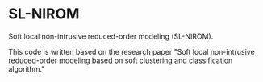 # SL-NIROM
Soft local non-intrusive reduced-order modeling (SL-NIROM).

This code is written based on the research paper "Soft local non-intrusive reduced-order modeling based on soft clustering and classification algorithm."


